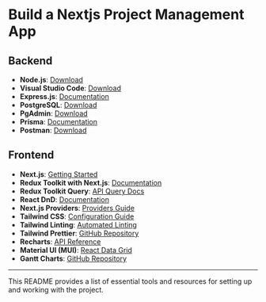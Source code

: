 # Build a Nextjs Project Management App

## Backend
- **Node.js**: [Download](https://nodejs.org/en)
- **Visual Studio Code**: [Download](https://code.visualstudio.com/)
- **Express.js**: [Documentation](https://expressjs.com/)
- **PostgreSQL**: [Download](https://www.postgresql.org/download/)
- **PgAdmin**: [Download](https://www.pgadmin.org/download/)
- **Prisma**: [Documentation](https://www.prisma.io/docs/getting-started)
- **Postman**: [Download](https://www.postman.com/downloads/)

## Frontend
- **Next.js**: [Getting Started](https://nextjs.org/docs/getting-started)
- **Redux Toolkit with Next.js**: [Documentation](https://redux-toolkit.js.org/usage/nextjs)
- **Redux Toolkit Query**: [API Query Docs](https://redux-toolkit.js.org/rtk-query/overview)
- **React DnD**: [Documentation](https://react-dnd.github.io/react-dnd/)
- **Next.js Providers**: [Providers Guide](https://nextjs.org/docs/app/building-your-application/rendering/providers)
- **Tailwind CSS**: [Configuration Guide](https://tailwindcss.com/docs/configuration)
- **Tailwind Linting**: [Automated Linting](https://tailwindcss.com/blog/automatic-class-sorting-with-prettier)
- **Tailwind Prettier**: [GitHub Repository](https://github.com/tailwindlabs/prettier-plugin-tailwindcss)
- **Recharts**: [API Reference](https://recharts.org/en-US/api)
- **Material UI (MUI)**: [React Data Grid](https://mui.com/x/react-data-grid/)
- **Gantt Charts**: [GitHub Repository](https://github.com/MaTeMaTuK/gantt-task-react)

---
This README provides a list of essential tools and resources for setting up and working with the project.

